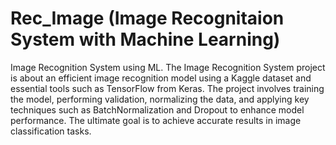 # Rec_Image (Image Recognitaion System with Machine Learning)
Image Recognition System using ML. 
The Image Recognition System project is about an efficient image recognition model using a Kaggle dataset and essential tools such as TensorFlow from Keras. The project involves training the model, performing validation, normalizing the data, and applying key techniques such as BatchNormalization and Dropout to enhance model performance. The ultimate goal is to achieve accurate results in image classification tasks.
